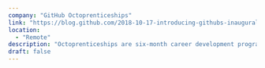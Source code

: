 ```yaml
---
company: "GitHub Octoprenticeships"
link: "https://blog.github.com/2018-10-17-introducing-githubs-inaugural-apprenticeship-program-the-octoprenticeship/"
location: 
  - "Remote"
description: "Octoprenticeships are six-month career development programs for people with non-traditional technical backgrounds from underrepresented groups in tech."
draft: false
---
```

